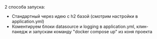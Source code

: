 2 способа запуска:
- Стандартный через идею с h2 базой (смотрим настройки в application.yml)
- Коментируем блоки datasource и logging в application.yml, клин-пакедж и запускам команду "docker compose up"
 из коня проекта